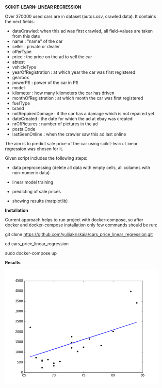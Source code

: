 **SCIKIT-LEARN: LINEAR REGRESSION**

Over 370000 used cars are in dataset (autos.csv, crawled data). It contains the next fields:

* dateCrawled: when this ad was first crawled, all field-values are taken from this date
* name : "name" of the car
* seller : private or dealer
* offerType
* price : the price on the ad to sell the car
* abtest
* vehicleType
* yearOfRegistration : at which year the car was first registered
* gearbox
* powerPS : power of the car in PS
* model
* kilometer : how many kilometers the car has driven
* monthOfRegistration : at which month the car was first registered
* fuelType
* brand
* notRepairedDamage : if the car has a damage which is not repaired yet
* dateCreated : the date for which the ad at ebay was created
* nrOfPictures : number of pictures in the ad
* postalCode
* lastSeenOnline : when the crawler saw this ad last online

The aim is to predict sale price of the car using scikit-learn. 
Linear regression was chosen for it.

Given script includes the following steps:

* data preprocessing (delete all data with empty cells, all columns with non-numeric data)

* linear model training

* predicting of sale prices

* showing results (matplotlib)

**Installation**

Current approach helps to run project with docker-compose, so after docker and docker-compose installation only few commands should be run:

 git clone https://github.com/yuliiakriskaia/cars_price_linear_regression.git
 
 cd cars_price_linear_regression

 sudo docker-compose up
 
 **Results**
 
 ![Screenshot](linear_regression.png)


